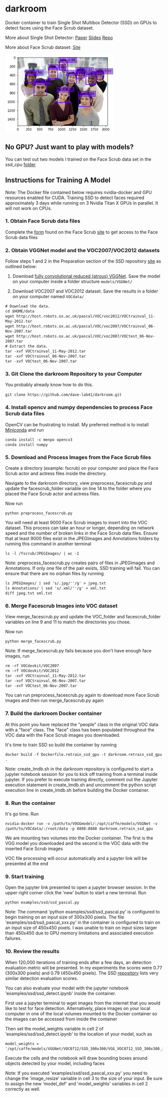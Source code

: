 # darkroom

Docker container to train Single Shot Multibox Detector (SSD) on GPUs to detect faces using the Face Scrub dataset. 

More about Single Shot Detector: [Paper](http://arxiv.org/abs/1512.02325)
[Slides](http://www.cs.unc.edu/~wliu/papers/ssd_eccv2016_slide.pdf)
[Repo](https://github.com/weiliu89/caffe/tree/ssd)

More about Face Scrub dataset: [Site](http://www.vintage.winklerbros.net/facescrub.html)

<img src="assets/example_detected.png" width=347 height=252 alt="example of detected faces" />

## No GPU? Just want to play with models?

You can test out two models I trained on the Face Scrub data set in the ssd_cpu [folder](https://github.com/dave-lab41/darkroom/tree/master/ssd_cpu)

## Instructions for Training A Model

Note: The Docker file contained below requires nvidia-docker and GPU resources enabled for CUDA. Training SSD to detect faces required approximately 3 days while running on 3 Nvidia Titan X GPUs in parallel. It will not work on CPUs. 

### 1. Obtain Face Scrub data files

Complete the [form](http://form.jotform.me/form/43268445913460) found on the Face Scrub [site](http://www.vintage.winklerbros.net/facescrub.html) to get access to the Face Scrub data files

### 2. Obtain VGGNet model and the VOC2007/VOC2012 datasets

Follow steps 1 and 2 in the Preparation section of the SSD repository [site](https://github.com/weiliu89/caffe/tree/ssd) as outlined below:

1. Download [fully convolutional reduced (atrous) VGGNet](https://gist.github.com/weiliu89/2ed6e13bfd5b57cf81d6). Save the model on your computer inside a folder structure `models/VGGNet/`

2. Download VOC2007 and VOC2012 dataset. Save the results in a folder on your computer named `VOCdata/`
  ```Shell
  # Download the data.
  cd $HOME/data
  wget http://host.robots.ox.ac.uk/pascal/VOC/voc2012/VOCtrainval_11-May-2012.tar
  wget http://host.robots.ox.ac.uk/pascal/VOC/voc2007/VOCtrainval_06-Nov-2007.tar
  wget http://host.robots.ox.ac.uk/pascal/VOC/voc2007/VOCtest_06-Nov-2007.tar
  # Extract the data.
  tar -xvf VOCtrainval_11-May-2012.tar
  tar -xvf VOCtrainval_06-Nov-2007.tar
  tar -xvf VOCtest_06-Nov-2007.tar
  ```

### 3. Git Clone the darkroom Repository to your Computer

You probably already know how to do this.

```git clone https://github.com/dave-lab41/darkroom.git```

### 4. Install opencv and numpy dependencies to process Face Scrub data files

OpenCV can be frustrating to install. My preferred method is to install [Miniconda](https://conda.io/miniconda.html) and run

```Shell
conda install -c menpo opencv3
conda install numpy
```

### 5. Download and Process Images from the Face Scrub files 

Create a directory (example: fscrub) on your computer and place the Face Scrub actor and actress files inside the directory.

Navigate to the darkroom directory, view preprocess_facescrub.py and update the facescrub_folder variable on line 14 to the folder where you placed the Face Scrub actor and actress files.

Now run  

```Shell
python preprocess_facescrub.py
``` 
You will need at least 9000 Face Scrub images to insert into the VOC dataset. This process can take an hour or longer, depending on network speed and the number of broken links in the Face Scrub data files. Ensure that at least 9000 files exist in the JPEGImages and Annotations folders by running this command in another terminal

```Shell
ls -l /fscrub/JPEGImages/ | wc -1
```

Note: preprocess_facescrub.py creates pairs of files in JPEGImages and Annotations. If only one file of the pair exists, SSD training will fail. You can ensure that there are no orphan files by running

```Shell
ls JPEGImages/ | sed 's/.jpg/''/g' > jpeg.txt
ls Annotations/ | sed 's/.xml/''/g' > xml.txt
diff jpeg.txt xml.txt 
```

### 6. Merge Facescrub Images into VOC dataset

View merge_facescrub.py and update the VOC_folder and facescrub_folder variables on line 9 and 11 to match the directories you chose. 

Now run 
```Shell
python merge_facescrub.py
```

Note: If merge_facescrub.py fails because you don't have enough face images, run

```Shell
rm -rf VOCdevkit/VOC2007
rm -rf VOCdevkit/VOC2012
tar -xvf VOCtrainval_11-May-2012.tar
tar -xvf VOCtrainval_06-Nov-2007.tar
tar -xvf VOCtest_06-Nov-2007.tar
```

You can run preprocess_facescrub.py again to download more Face Scrub images and then run merge_facescrub.py again


### 7. Build the darkroom Docker container

At this point you have replaced the "people" class in the original VOC data with a "face" class. The "face" class has been populated throughout the VOC data with the Face Scrub images you downloaded.

It's time to train SSD so build the container by running

```Shell
docker build -f Dockerfile.retrain_ssd_gpu -t darkroom.retrain_ssd_gpu .
```

Note: create_lmdb.sh in the darkroom repository is configured to start a jupyter notebook session for you to kick off training from a terminal inside jupyter. If you prefer to execute training directly, comment out the Jupyter execution statement in create_lmdb.sh and uncomment the python script execution line in create_lmdb.sh before building the Docker container.

### 8. Run the container

It's go time. Run

```Shell
nvidia-docker run -v /path/to/VOGGmodel/:/opt/caffe/models/VGGNet -v /path/to/VOCdata/:/root/data -p 8888:8888 darkroom.retrain_ssd_gpu
```
We are mounting two volumes into the Docker container. The first is the VGG model you downloaded and the second is the VOC data with the inserted Face Scrub images 

VOC file processing will occur automatically and a jupyter link will be presented at the end

### 9. Start training

Open the jupyter link presented to open a jupyter browser session. In the upper right corner click the 'new' button to start a new terminal. Run

```Shell
python examples/ssd/ssd_pascal.py
```

Note: The command 'python examples/ssd/ssd_pascal.py' is configured to begin training on an input size of 300x300 pixels. The file 'examples/ssd/ssd_pascal_xxx.py' in the container is configured to train on an input size of 450x450 pixels. I was unable to train on input sizes larger than 450x450 due to GPU memory limitations and associated execution failures. 

### 10. Review the results

When 120,000 iterations of training ends after a few days, an detection evaluation metric will be presented. In my experiments the scores were 0.77 (300x300 pixels) and 0.79 (450x450 pixels). The SSD [repository](https://github.com/weiliu89/caffe/tree/ssd) lists very similar detection evaluation scores. 

You can also evaluate your model with the jupyter notebook 'examples/ssd/ssd_detect.ipynb' inside the container.

First use a jupyter terminal to wget images from the internet that you would like to test for face detection. Alternatively, place images on your local computer in one of the local volumes mounted to the Docker container so the images can be accessed from inside the container

Then set the model_weights variable in cell 2 of 'examples/ssd/ssd_detect.ipynb' to the location of your model, such as

```Shell 
model_weights = '/opt/caffe/models/VGGNet/VOC0712/SSD_300x300/VGG_VOC0712_SSD_300x300_iter_120000.caffemodel'
```

Execute the cells and the notebook will draw bounding boxes around objects detected by your model, including faces

Note: If you executed 'examples/ssd/ssd_pascal_xxx.py' you need to change the 'image_resize' variable in cell 3 to the size of your input. Be sure to assign the new 'model_def' and 'model_weights' variables in cell 2 correctly as well.



